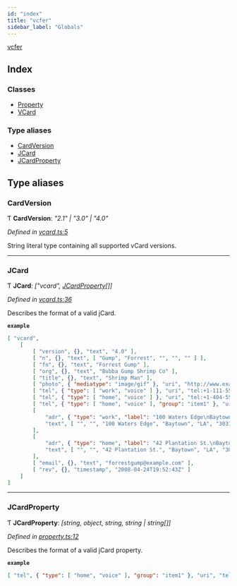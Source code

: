 ```yaml
---
id: "index"
title: "vcfer"
sidebar_label: "Globals"
---
```


[vcfer](index.md)

## Index

### Classes

* [Property](classes/property.md)
* [VCard](classes/vcard.md)

### Type aliases

* [CardVersion](index.md#cardversion)
* [JCard](index.md#jcard)
* [JCardProperty](index.md#jcardproperty)

## Type aliases

###  CardVersion

Ƭ **CardVersion**: *"2.1" | "3.0" | "4.0"*

*Defined in [vcard.ts:5](https://github.com/mcpar-land/vcfer/blob/2de0570/src/vcard.ts#L5)*

String literal type containing all supported vCard versions.

___

###  JCard

Ƭ **JCard**: *["vcard", [JCardProperty](index.md#jcardproperty)[]]*

*Defined in [vcard.ts:36](https://github.com/mcpar-land/vcfer/blob/2de0570/src/vcard.ts#L36)*

Describes the format of a valid jCard.

**`example`** 
```json
[ "vcard",
	[
		[ "version", {}, "text", "4.0" ],
		[ "n", {}, "text", [ "Gump", "Forrest", "", "", "" ] ],
		[ "fn", {}, "text", "Forrest Gump" ],
		[ "org", {}, "text", "Bubba Gump Shrimp Co" ],
		[ "title", {}, "text", "Shrimp Man" ],
		[ "photo", { "mediatype": "image/gif" }, "uri", "http://www.example.com/dir_photos/my_photo.gif" ],
		[ "tel", { "type": [ "work", "voice" ] }, "uri", "tel:+1-111-555-1212" ],
		[ "tel", { "type": [ "home", "voice" ] }, "uri", "tel:+1-404-555-1212" ],
		[ "tel", { "type": [ "home", "voice" ], "group": "item1" }, "uri", "tel:+1-404-555-1213" ],
		[
			"adr", { "type": "work", "label": "100 Waters Edge\nBaytown, LA 30314\nUnited States of America" },
			"text", [ "", "", "100 Waters Edge", "Baytown", "LA", "30314", "United States of America" ]
		],
		[
			"adr", { "type": "home", "label": "42 Plantation St.\nBaytown, LA 30314\nUnited States of America" },
			"text", [ "", "", "42 Plantation St.", "Baytown", "LA", "30314", "United States of America" ]
		],
		[ "email", {}, "text", "forrestgump@example.com" ],
		[ "rev", {}, "timestamp", "2008-04-24T19:52:43Z" ]
	]
]
```

___

###  JCardProperty

Ƭ **JCardProperty**: *[string, object, string, string | string[]]*

*Defined in [property.ts:12](https://github.com/mcpar-land/vcfer/blob/2de0570/src/property.ts#L12)*

Describes the format of a valid jCard property.

**`example`** 
```json
[ "tel", { "type": [ "home", "voice" ], "group": "item1" }, "uri", "tel:+1-404-555-1213" ]
```
